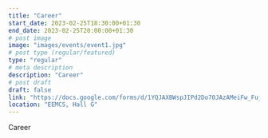 ```yaml
---
title: "Career"
start_date: 2023-02-25T18:30:00+01:30
end_date: 2023-02-25T20:00:00+01:30
# post image
image: "images/events/event1.jpg"
# post type (regular/featured)
type: "regular"
# meta description
description: "Career"
# post draft
draft: false
link: "https://docs.google.com/forms/d/1YQJAXBWspJIPd2Do70JAzAMeiFw_FujgKLaj779xHFA"
location: "EEMCS, Hall G"
---
```

Career
